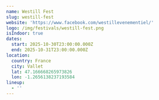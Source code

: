 ```yaml
---
name: Westill Fest
slug: westill-fest
website: 'https://www.facebook.com/westillevenementiel/'
logo: /img/festivals/westill-fest.png
isIndoor: true
dates:
  start: 2025-10-30T23:00:00.000Z
  end: 2025-10-31T23:00:00.000Z
location:
  country: France
  city: Vallet
  lat: 47.166668265973826
  lon: -1.2656138237193584
lineup:
  - ''
---
```



